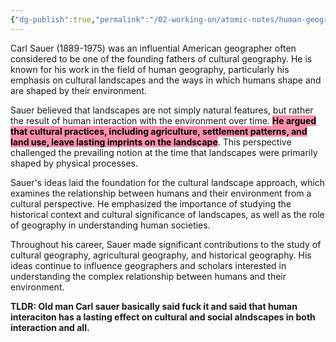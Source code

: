```yaml
---
{"dg-publish":true,"permalink":"/02-working-on/atomic-notes/human-geographer-carl-sauer/","title":"Human Geographer Carl Sauer","noteIcon":"","created":"Monday, December 11th 2023, 8:32:17 pm","updated":"2024-01-03T00:47:02.163+01:00"}
---
```



Carl Sauer (1889-1975) was an influential American geographer often considered to be one of the founding fathers of cultural geography. He is known for his work in the field of human geography, particularly his emphasis on cultural landscapes and the ways in which humans shape and are shaped by their environment.

Sauer believed that landscapes are not simply natural features, but rather the result of human interaction with the environment over time. **<mark style="background: #FF5582A6;">He argued that cultural practices, including agriculture, settlement patterns, and land use, leave lasting imprints on the landscape</mark>**. This perspective challenged the prevailing notion at the time that landscapes were primarily shaped by physical processes.

Sauer's ideas laid the foundation for the cultural landscape approach, which examines the relationship between humans and their environment from a cultural perspective. He emphasized the importance of studying the historical context and cultural significance of landscapes, as well as the role of geography in understanding human societies.

Throughout his career, Sauer made significant contributions to the study of cultural geography, agricultural geography, and historical geography. His ideas continue to influence geographers and scholars interested in understanding the complex relationship between humans and their environment.

**TLDR: Old man Carl sauer basically said fuck it and said that human interaciton has a lasting effect on cultural and social alndscapes in both interaction and all.**